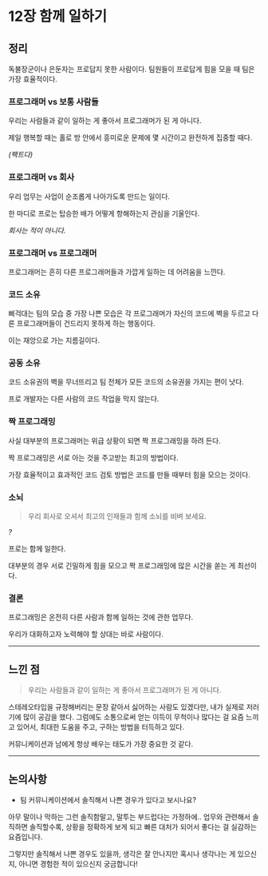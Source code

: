 # 12장 함께 일하기

## 정리

독불장군이나 은둔자는 프로답지 못한 사람이다. 팀원들이 프로답게 힘을 모을 때 팀은 가장 효율적이다.

### 프로그래머 vs 보통 사람들

우리는 사람들과 같이 일하는 게 좋아서 프로그래머가 된 게 아니다.

제일 행복할 때는 홀로 방 안에서 흥미로운 문제에 몇 시간이고 완전하게 집중할 때다.

*(팩트다)*

### 프로그래머 vs 회사

우리 업무는 사업이 순조롭게 나아가도록 만드는 일이다.

한 마디로 프로는 탑승한 배가 어떻게 항해하는지 관심을 기울인다.

*회사는 적이 아니다.*

### 프로그래머 vs 프로그래머

프로그래머는 흔히 다른 프로그래머들과 가깝게 일하는 데 어려움을 느낀다.

### 코드 소유

삐걱대는 팀의 모습 중 가장 나쁜 모습은 각 프로그래머가 자신의 코드에 벽을 두르고 다른 프로그래머들이 건드리지 못하게 하는 행동이다.

이는 재앙으로 가는 지름길이다.

### 공동 소유

코드 소유권의 벽을 무너뜨리고 팀 전체가 모든 코드의 소유권을 가지는 편이 낫다.

프로 개발자는 다른 사람의 코드 작업을 막지 않는다.

### 짝 프로그래밍

사실 대부분의 프로그래머는 위급 상황이 되면 짝 프로그래밍을 하려 든다.

짝 프로그래밍은 서로 아는 것을 주고받는 최고의 방법이다.

가장 효율적이고 효과적인 코드 검토 방법은 코드를 만들 때부터 힘을 모으는 것이다.

### 소뇌

> 우리 회사로 오셔서 최고의 인재들과 함께 소뇌를 비벼 보세요.

*?*

프로는 함께 일한다.

대부분의 경우 서로 긴밀하게 힘을 모으고 짝 프로그래밍에 많은 시간을 쏟는 게 최선이다.

### 결론

프로그래밍은 온전히 다른 사람과 함께 일하는 것에 관한 업무다.

우리가 대화하고자 노력해야 할 상대는 바로 사람이다.

---

## 느낀 점

> 우리는 사람들과 같이 일하는 게 좋아서 프로그래머가 된 게 아니다.

스테레오타입을 규정해버리는 문장 같아서 싫어하는 사람도 있겠다만, 내가 실제로 저러기에 많이 공감을 했다. 그럼에도 소통으로써 얻는 이득이 무척이나 많다는 걸 요즘 느끼고 있어서, 최대한 도움을 주고, 구하는 방법을 터득하고 있다.

커뮤니케이션과 남에게 항상 배우는 태도가 가장 중요한 것 같다.

---

## 논의사항

- 팀 커뮤니케이션에서 솔직해서 나쁜 경우가 있다고 보시나요?

아무 말이나 막하는 그런 솔직함말고, 말투는 부드럽다는 가정하에.. 업무와 관련해서 솔직하면 솔직할수록, 상황을 정확하게 보게 되고 빠른 대처가 되어서 좋다는 걸 실감하는 요즘입니다.

그렇지만 솔직해서 나쁜 경우도 있을까, 생각은 잘 안나지만 혹시나 생각나는 게 있으신지, 아니면 경험한 적이 있으신지 궁금합니다!